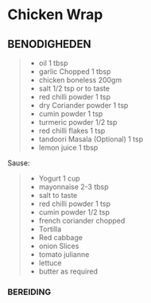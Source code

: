 # Chicken Wrap

## BENODIGHEDEN

> - oil 1 tbsp
> - garlic Chopped 1 tbsp
> - chicken boneless 200gm
> - salt 1/2 tsp or to taste
> - red chilli powder 1 tsp
> - dry Coriander powder 1 tsp
> - cumin powder 1 tsp
> - turmeric powder 1/2 tsp
> - red chilli flakes 1 tsp
> - tandoori Masala (Optional) 1 tsp
> - lemon juice 1 tbsp

Sause:
> - Yogurt 1 cup
> - mayonnaise 2-3 tbsp
> - salt to taste
> - red chilli powder 1 tsp
> - cumin powder 1/2 tsp
> - french coriander chopped
> - Tortilla
> - Red cabbage
> - onion Slices
> - tomato julianne
> - lettuce
> - butter as required

### BEREIDING
